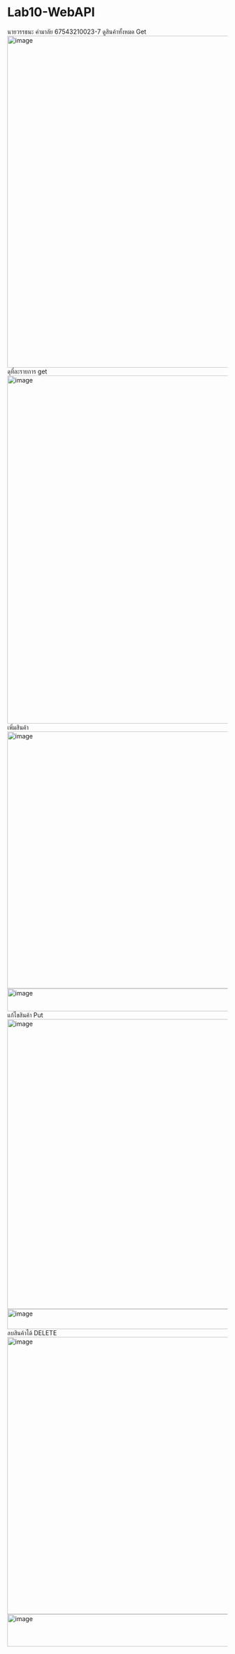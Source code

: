 # Lab10-WebAPI
นายวรรธนะ คำมาลัย
67543210023-7
ดูสินค้าทั้งหมด
Get
<img width="1352" height="758" alt="image" src="https://github.com/user-attachments/assets/fb1cb0cc-2f07-4ace-8f63-315ab0a97efe" />
ดุที่ละรายการ
get
<img width="1370" height="795" alt="image" src="https://github.com/user-attachments/assets/044efd03-ec68-4fea-80f0-703500fd4d63" />
เพิ่มสินค้า
<img width="1381" height="587" alt="image" src="https://github.com/user-attachments/assets/9bc14974-d213-43fc-84fe-463e37944d3c" />
<img width="1135" height="52" alt="image" src="https://github.com/user-attachments/assets/7718c119-55cf-4db8-a676-4ee7d31bedfa" />
แก้ไขสินค้า
Put
<img width="1363" height="662" alt="image" src="https://github.com/user-attachments/assets/8b370742-c1e0-4157-9c5b-f5672c6f690e" />
<img width="1139" height="46" alt="image" src="https://github.com/user-attachments/assets/7392902f-9574-4cfd-990d-ef1fd20c9f2d" />
ลบสินค้าได้
DELETE
<img width="1382" height="633" alt="image" src="https://github.com/user-attachments/assets/58585d53-aa3d-43ce-8ea2-08e04a6922f4" />
<img width="1194" height="74" alt="image" src="https://github.com/user-attachments/assets/112557b7-6e36-4503-8f7f-aa4421ffb57b" />
